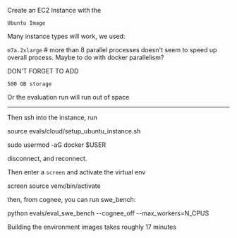 Create an EC2 Instance with the 

`Ubuntu Image`

Many instance types will work, we used:

`m7a.2xlarge` # more than 8 parallel processes doesn't seem to speed up overall process. Maybe to do with docker parallelism?

DON'T FORGET TO ADD

`500 GB storage`

Or the evaluation run will run out of space

--------------------------------------------------------

Then ssh into the instance, run

source evals/cloud/setup_ubuntu_instance.sh

sudo usermod -aG docker $USER

disconnect, and reconnect. 

Then enter a `screen` and activate the virtual env

screen
source venv/bin/activate

then, from cognee, you can run swe_bench:

python evals/eval_swe_bench --cognee_off --max_workers=N_CPUS

Building the environment images takes roughly 17 minutes